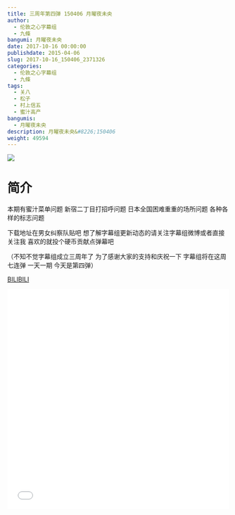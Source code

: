 ```yaml
---
title: 三周年第四弹 150406 月曜夜未央
author: 
  - 伦敦之心字幕组
  - 九條
bangumi: 月曜夜未央
date: 2017-10-16 00:00:00
publishdate: 2015-04-06
slug: 2017-10-16_150406_2371326
categories: 
  - 伦敦之心字幕组
  - 九條
tags: 
  - 关八
  - 松子
  - 村上信五
  - 蜜汁高产
bangumis: 
  - 月曜夜未央
description: 月曜夜未央&#8226;150406
weight: 49594
---
```


![](https://i.imgur.com/HLmzwso.jpg)

# 简介  
本期有蜜汁菜单问题 新宿二丁目打招呼问题 日本全国困难重重的场所问题 各种各样的标志问题 


下载地址在男女纠察队贴吧 想了解字幕组更新动态的请关注字幕组微博或者直接关注我 喜欢的就投个硬币贡献点弹幕吧


（不知不觉字幕组成立三周年了 为了感谢大家的支持和庆祝一下 字幕组将在这周七连弹 一天一期 今天是第四弹）

  [BILIBILI](https://www.bilibili.com/video/av2371326/)


<div class="vcontainer">  <iframe class='video' src="//www.bilibili.com/html/html5player.html?cid=3707853&aid=2371326" width="100%" height="500" frameborder="0" allowfullscreen="allowfullscreen"></iframe></div>
